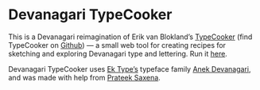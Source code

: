 # Devanagari TypeCooker

This is a Devanagari reimagination of Erik van Blokland’s <a href="https://typecooker.com/">TypeCooker</a> (find TypeCooker on <a href="https://github.com/LettError/TypeCooker">Github</a>) — a small web tool for creating recipes for sketching and exploring Devanagari type and lettering. Run it <a href="https://anexasajoop.github.io/Devanagari-TypeCooker/">here</a>.

Devanagari TypeCooker uses <a href="https://ektype.in/">Ek Type’s</a> typeface family <a href="https://fonts.google.com/specimen/Anek+Devanagari">Anek Devanagari</a>, and was made with help from <a href="https://prtksxna.com/">Prateek Saxena</a>.
